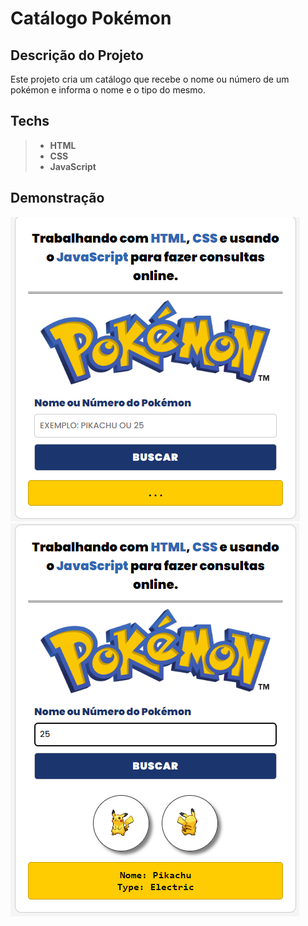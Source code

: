 # Catálogo Pokémon

## Descrição do Projeto

Este projeto cria um catálogo que recebe o nome ou número de um pokémon e informa o nome e o tipo do mesmo.

## Techs

> - **HTML**
> - **CSS**
> - **JavaScript**

## Demonstração

<img src="/img/catalogo_pokemon.png">
<img src="/img/pesquisa_catalogo.png">
